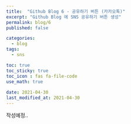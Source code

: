 ```yaml
---
title:  "Github Blog 6 - 공유하기 버튼 (카카오톡)"
excerpt: "Github Blog 에 SNS 공유하기 버튼 생성"
permalink: blog/6
published: false

categories:
  - blog
tags:
  - sns

toc: true
toc_sticky: true
toc_icon : fas fa-file-code
use_math: true
 
date: 2021-04-30
last_modified_at: 2021-04-30
---
```


작성예정..
